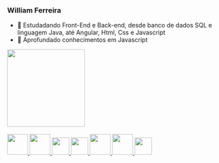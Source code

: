 ### William Ferreira



- 🔭 Estudadando Front-End e Back-end, desde banco de dados SQL e linguagem Java, até Angular, Html, Css e Javascript
- 🌱 Aprofundado conhecimentos em Javascript


<div>
  <a href="https://github.com/drinel">
    <img height="180em" src="https://github-readme-stats.vercel.app/api?username=William&theme=swift&show_icons=true">
    
  
  
</div
  
<div><br>
    <img height="48" src='https://cdn.jsdelivr.net/gh/devicons/devicon/icons/java/java-original-wordmark.svg'>
    <img height="48" src='https://cdn.jsdelivr.net/gh/devicons/devicon/icons/mysql/mysql-original-wordmark.svg'>
    <img height="40" src='https://cdn.jsdelivr.net/gh/devicons/devicon/icons/javascript/javascript-original.svg'>
    <img height="40" src='https://cdn.jsdelivr.net/gh/devicons/devicon/icons/typescript/typescript-original.svg'>
    <img height="48" src='https://cdn.jsdelivr.net/gh/devicons/devicon/icons/html5/html5-original-wordmark.svg'>
    <img height="48" src='https://cdn.jsdelivr.net/gh/devicons/devicon/icons/css3/css3-original-wordmark.svg'>
    <img height="40" src='https://cdn.jsdelivr.net/gh/devicons/devicon/icons/angularjs/angularjs-original.svg'>
 </div>
  
  
